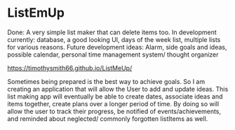 # ListEmUp
Done: A very simple list maker that can delete items too. 
In development currently: database, a good looking UI, days of the week list, multiple lists for various reasons.
Future development ideas: Alarm, side goals and ideas, possible calendar, personal time management system/ thought organizer

https://timothysmith66.github.io/ListMeUp/

Sometimes being prepared is the best way to achieve goals. So I am creating an application that will allow
the User to add and update ideas. This list making app will eventually be able to create dates, associate ideas and items together, create plans over a longer period of time. By doing so will allow the user to track their progress, be notified of events/achievements, and reminded about neglected/ commonly forgotten listItems as well. 
